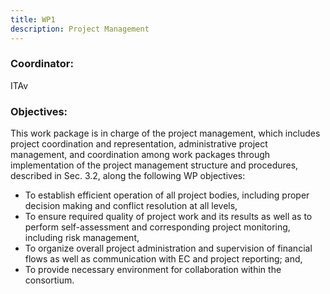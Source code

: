 ```yaml
---
title: WP1
description: Project Management
---
```


### Coordinator: 
ITAv

### Objectives:

This work package is in charge of the project management, which includes project coordination and representation, administrative project management, and coordination among work packages through implementation of the project management structure and procedures, described in Sec. 3.2, along the following WP objectives:

* To establish efficient operation of all project bodies, including proper decision making and conflict resolution at all levels,
* To ensure required quality of project work and its results as well as to perform self-assessment and corresponding project monitoring, including risk management,
* To organize overall project administration and supervision of financial flows as well as communication with EC and project reporting; and,
* To provide necessary environment for collaboration within the consortium.